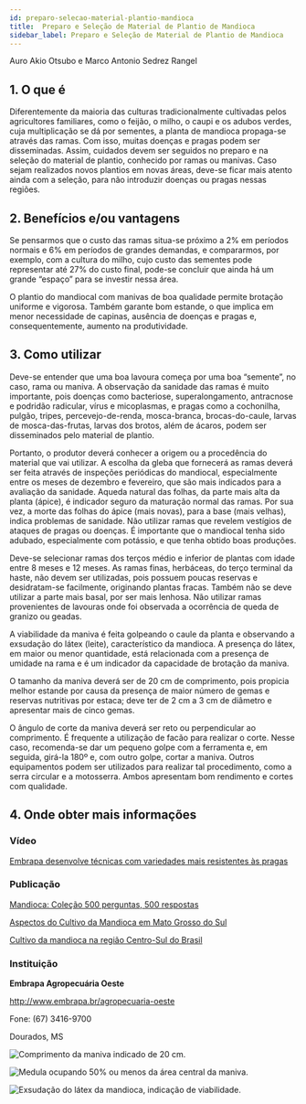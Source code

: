 ```yaml
---
id: preparo-selecao-material-plantio-mandioca
title:  Preparo e Seleção de Material de Plantio de Mandioca
sidebar_label: Preparo e Seleção de Material de Plantio de Mandioca
---
```


<div class="center-textArticle">Auro Akio Otsubo e Marco Antonio Sedrez Rangel</div>

## **1. O que é**

Diferentemente da maioria das culturas tradicionalmente
cultivadas pelos agricultores familiares, como o feijão, o milho, o
caupi e os adubos verdes, cuja multiplicação se dá por sementes,
a planta de mandioca propaga-se através das ramas. Com isso,
muitas doenças e pragas podem ser disseminadas. Assim,
cuidados devem ser seguidos no preparo e na seleção do
material de plantio, conhecido por ramas ou manivas. Caso
sejam realizados novos plantios em novas áreas, deve-se ficar
mais atento ainda com a seleção, para não introduzir doenças ou
pragas nessas regiões.

## **2. Benefícios e/ou vantagens**

Se pensarmos que o custo das ramas situa-se próximo a 2% em
períodos normais e 6% em períodos de grandes demandas, e
compararmos, por exemplo, com a cultura do milho, cujo custo
das sementes pode representar até 27% do custo final, pode-se
concluir que ainda há um grande “espaço” para se investir nessa
área.

O plantio do mandiocal com manivas de boa qualidade permite
brotação uniforme e vigorosa. Também garante bom estande, o
que implica em menor necessidade de capinas, ausência de
doenças e pragas e, consequentemente, aumento na
produtividade.


## **3. Como utilizar**

Deve-se entender que uma boa lavoura começa por uma boa
“semente”, no caso, rama ou maniva. A observação da sanidade
das ramas é muito importante, pois doenças como bacteriose,
superalongamento, antracnose e podridão radicular, vírus e
micoplasmas, e pragas como a cochonilha, pulgão, tripes,
percevejo-de-renda, mosca-branca, brocas-do-caule, larvas de
mosca-das-frutas, larvas dos brotos, além de ácaros, podem ser
disseminados pelo material de plantio. 

Portanto, o produtor deverá conhecer a origem ou a procedência
do material que vai utilizar. A escolha da gleba que fornecerá as
ramas deverá ser feita através de inspeções periódicas do
mandiocal, especialmente entre os meses de dezembro e
fevereiro, que são mais indicados para a avaliação da sanidade.
Aqueda natural das folhas, da parte mais alta da planta (ápice), é
indicador seguro da maturação normal das ramas. Por sua vez, a
morte das folhas do ápice (mais novas), para a base (mais
velhas), indica problemas de sanidade. Não utilizar ramas que
revelem vestígios de ataques de pragas ou doenças. É
importante que o mandiocal tenha sido adubado, especialmente
com potássio, e que tenha obtido boas produções.

Deve-se selecionar ramas dos terços médio e inferior de plantas
com idade entre 8 meses e 12 meses. As ramas finas,
herbáceas, do terço terminal da haste, não devem ser utilizadas,
pois possuem poucas reservas e desidratam-se facilmente,
originando plantas fracas. Também não se deve utilizar a parte
mais basal, por ser mais lenhosa. Não utilizar ramas
provenientes de lavouras onde foi observada a ocorrência de
queda de granizo ou geadas.

A viabilidade da maniva é feita golpeando o caule da planta e
observando a exsudação do látex (leite), característico da
mandioca. A presença do látex, em maior ou menor quantidade,
está relacionada com a presença de umidade na rama e é um
indicador da capacidade de brotação da maniva.

O tamanho da maniva deverá ser de 20 cm de comprimento, pois
propicia melhor estande por causa da presença de maior número
de gemas e reservas nutritivas por estaca; deve ter de 2 cm a
3 cm de diâmetro e apresentar mais de cinco gemas.

O ângulo de corte da maniva deverá ser reto ou perpendicular ao
comprimento. É frequente a utilização de facão para realizar o
corte. Nesse caso, recomenda-se dar um pequeno golpe com a
ferramenta e, em seguida, girá-la 180º e, com outro golpe, cortar
a maniva. Outros equipamentos podem ser utilizados para
realizar tal procedimento, como a serra circular e a motosserra.
Ambos apresentam bom rendimento e cortes com qualidade.

## **4. Onde obter mais informações**

### Vídeo

[Embrapa desenvolve técnicas com variedades mais resistentes às pragas](https://bit.ly/2wsmjIL)

### Publicação

[Mandioca: Coleção 500 perguntas, 500 respostas](https://bit.ly/2xdjdZs)

[Aspectos do Cultivo da Mandioca em Mato Grosso do Sul](https://bit.ly/3cy6gcR)

[Cultivo da mandioca na região Centro-Sul do Brasil](https://bit.ly/39qz5Wt)

### Instituição

**Embrapa Agropecuária Oeste**

http://www.embrapa.br/agropecuaria-oeste

Fone: (67) 3416-9700

Dourados, MS


![Comprimento da maniva indicado de 20 cm.]()

![Medula ocupando 50% ou menos da área central da maniva.]()

![Exsudação do látex da mandioca, indicação de viabilidade.]()